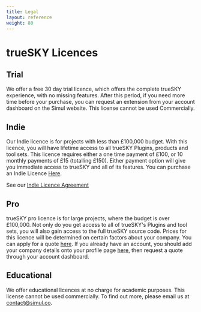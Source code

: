 ```yaml
---
title: Legal
layout: reference
weight: 80
---
```






trueSKY Licences
==============

Trial
------------
We offer a free 30 day trial licence, which offers the complete trueSKY experience, with no missing features. After this period, if you need more time before your purchase, you can request an extension from your account dashboard on the Simul website. This license cannot be used Commercially.


Indie
-------------
Our Indie licence is for projects with less than £100,000 budget. With this licence, you will have lifetime access to all trueSKY Plugins, products and tool sets. This licence requires either a one time payment of £100, or 10 monthly payments of £15 (totalling £150). Either payment option will give you immediate access to trueSKY and all of its features. You can purchase an Indie Licence [Here](https://simul.co/pricing/).

See our [Indie Licence Agreement](iula)

Pro
---------------
trueSKY pro licence is for large projects, where the budget is over £100,000. Not only do you get access to all of trueSKY's Plugins and tool sets, you will also gain access to the full trueSKY source code. Prices for this licence will be determined on certain factors about your company. You can apply for a quote [here](https://simul.co/register/pro). If you already have an account, you should add your company details onto your profile page [here](https://simul.co/account/company), then request a quote through your account dashboard. 

Educational
-------------------
We offer educational licences at no charge for academic purposes. This license cannot be used commercially. To find out more, please email us at [contact@simul.co](mailto:contact@simul.co).
